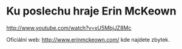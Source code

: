 <!--
title : Ku poslechu hraje Erin McKeown
author : Roman Ožana <ozana@omdesign.cz>
date : 6.1.2011 19:26:38
tags : Hudba, video
-->

# Ku poslechu hraje Erin McKeown

http://www.youtube.com/watch?v=xU5MbjJZ8Mc
  
Oficiální web: <http://www.erinmckeown.com/> kde najdete zbytek.